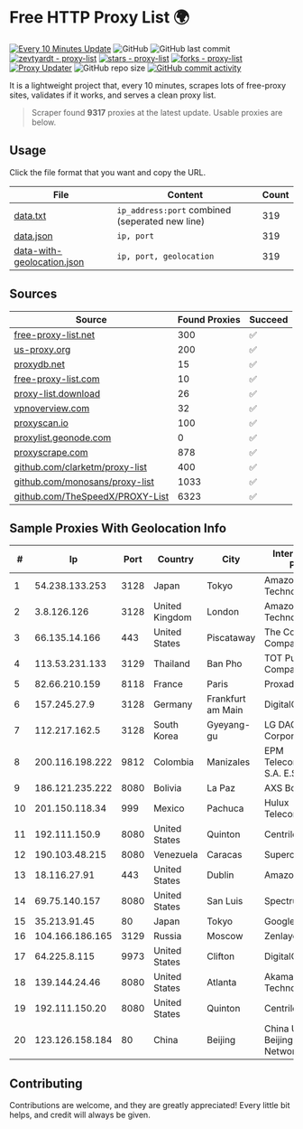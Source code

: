 
# Free HTTP Proxy List 🌍

[![Every 10 Minutes Update](https://github.com/mertguvencli/http-proxy-list/actions/workflows/main.yml/badge.svg?branch=main)](https://github.com/mertguvencli/http-proxy-list/actions/workflows/main.yml)
![GitHub](https://img.shields.io/github/license/mertguvencli/http-proxy-list)
![GitHub last commit](https://img.shields.io/github/last-commit/mertguvencli/http-proxy-list)
[![zevtyardt - proxy-list](https://img.shields.io/static/v1?label=zevtyardt&message=proxy-list&color=blue&logo=github)](https://github.com/zevtyardt/proxy-list "Go to GitHub repo")
[![stars - proxy-list](https://img.shields.io/github/stars/zevtyardt/proxy-list?style=social)](https://github.com/zevtyardt/proxy-list)
[![forks - proxy-list](https://img.shields.io/github/forks/zevtyardt/proxy-list?style=social)](https://github.com/zevtyardt/proxy-list)
[![Proxy Updater](https://github.com/zevtyardt/proxy-list/workflows/Proxy%20Updater/badge.svg)](https://github.com/zevtyardt/proxy-list/actions?query=workflow:"Proxy+Updater")
![GitHub repo size](https://img.shields.io/github/repo-size/zevtyardt/proxy-list)
[![GitHub commit activity](https://img.shields.io/github/commit-activity/m/zevtyardt/proxy-list?logo=commits)](https://github.com/zevtyardt/proxy-list/commits/main)

It is a lightweight project that, every 10 minutes, scrapes lots of free-proxy sites, validates if it works, and serves a clean proxy list.

> Scraper found **9317** proxies at the latest update. Usable proxies are below.

## Usage

Click the file format that you want and copy the URL.

|File|Content|Count|
|----|-------|-----|
|[data.txt](https://raw.githubusercontent.com/mertguvencli/http-proxy-list/main/proxy-list/data.txt)|`ip_address:port` combined (seperated new line)|319|
|[data.json](https://raw.githubusercontent.com/mertguvencli/http-proxy-list/main/proxy-list/data.json)|`ip, port`|319|
|[data-with-geolocation.json](https://raw.githubusercontent.com/mertguvencli/http-proxy-list/main/proxy-list/data-with-geolocation.json)|`ip, port, geolocation`|319|

## Sources

|Source|Found Proxies|Succeed|
|------|-------------|-------|
|[free-proxy-list.net](https://free-proxy-list.net)|300|✅|
|[us-proxy.org](https://www.us-proxy.org)|200|✅|
|[proxydb.net](http://proxydb.net)|15|✅|
|[free-proxy-list.com](https://free-proxy-list.com/?page=&port=&type%5B%5D=http&type%5B%5D=https&up_time=0&search=Search)|10|✅|
|[proxy-list.download](https://www.proxy-list.download/HTTP)|26|✅|
|[vpnoverview.com](https://vpnoverview.com/privacy/anonymous-browsing/free-proxy-servers)|32|✅|
|[proxyscan.io](https://www.proxyscan.io)|100|✅|
|[proxylist.geonode.com](https://proxylist.geonode.com/api/proxy-list?limit=300&page=1&sort_by=lastChecked&sort_type=desc&protocols=http,https)|0|✅|
|[proxyscrape.com](https://api.proxyscrape.com/v2/?request=displayproxies&protocol=http&timeout=10000&country=all&ssl=all&anonymity=all)|878|✅|
|[github.com/clarketm/proxy-list](https://raw.githubusercontent.com/clarketm/proxy-list/master/proxy-list-raw.txt)|400|✅|
|[github.com/monosans/proxy-list](https://raw.githubusercontent.com/monosans/proxy-list/main/proxies/http.txt)|1033|✅|
|[github.com/TheSpeedX/PROXY-List](https://raw.githubusercontent.com/TheSpeedX/PROXY-List/master/http.txt)|6323|✅|


## Sample Proxies With Geolocation Info

|#|Ip|Port|Country|City|Internet Service Provider|
|-|--|----|-------|----|-------------------------|
|1|54.238.133.253|3128|Japan|Tokyo|Amazon Technologies Inc.|
|2|3.8.126.126|3128|United Kingdom|London|Amazon Technologies Inc.|
|3|66.135.14.166|443|United States|Piscataway|The Constant Company, LLC|
|4|113.53.231.133|3129|Thailand|Ban Pho|TOT Public Company Limited|
|5|82.66.210.159|8118|France|Paris|Proxad / Free SAS|
|6|157.245.27.9|3128|Germany|Frankfurt am Main|DigitalOcean, LLC|
|7|112.217.162.5|3128|South Korea|Gyeyang-gu|LG DACOM Corporation|
|8|200.116.198.222|9812|Colombia|Manizales|EPM Telecomunicaciones S.A. E.S.P|
|9|186.121.235.222|8080|Bolivia|La Paz|AXS Bolivia S. A.|
|10|201.150.118.34|999|Mexico|Pachuca|Hulux Telecomunicaciones|
|11|192.111.150.9|8080|United States|Quinton|Centrilogic|
|12|190.103.48.215|8080|Venezuela|Caracas|Supercable|
|13|18.116.27.91|443|United States|Dublin|Amazon.com, Inc.|
|14|69.75.140.157|8080|United States|San Luis|Spectrum|
|15|35.213.91.45|80|Japan|Tokyo|Google LLC|
|16|104.166.186.165|3129|Russia|Moscow|Zenlayer Inc|
|17|64.225.8.115|9973|United States|Clifton|DigitalOcean, LLC|
|18|139.144.24.46|8080|United States|Atlanta|Akamai Technologies, Inc.|
|19|192.111.150.20|8080|United States|Quinton|Centrilogic|
|20|123.126.158.184|80|China|Beijing|China Unicom Beijing Province Network|



## Contributing

Contributions are welcome, and they are greatly appreciated! Every
little bit helps, and credit will always be given.

